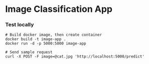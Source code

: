 # Image Classification App

### Test locally

    # Build docker image, then create container
    docker build -t image-app .
    docker run -d -p 5000:5000 image-app
    
    # Send sample request
    curl -X POST -F image=@cat.jpg 'http://localhost:5000/predict'
    

    
